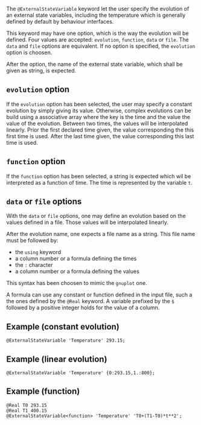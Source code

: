 The `@ExternalStateVariable` keyword let the user specify the
evolution of an external state variables, including the temperature
which is generally defined by default by behaviour interfaces.

This keyword may have one option, which is the way the evolution will
be defined. Four values are accepted: `evolution`, `function`, `data`
or `file`. The `data` and `file` options are equivalent. If no option
is specified, the `evolution` option is choosen.

After the option, the name of the external state variable, which shall
be given as string, is expected.

## `evolution` option

If the `evolution` option has been selected, the user may specify a
constant evolution by simply giving its value. Otherwise, complex
evolutions can be build using a associative array where the key is the
time and the value the value of the evolution. Between two times, the
values will be interpolated linearly. Prior the first declared time
given, the value corresponding the this first time is used. After the
last time given, the value corresponding this last time is used.

## `function` option

If the `function` option has been selected, a string is expected which
wil be interpreted as a function of time. The time is represented by
the variable `t`.

## `data` or `file` options

With the `data` or `file` options, one may define an evolution based
on the values defined in a file. Those values will be interpolated
linearly.

After the evolution name, one expects a file name as a string. This
file name must be followed by:

- the `using` keyword
- a column number or a formula defining the times
- the `:` character
- a column number or a formula defining the values

This syntax has been choosen to mimic the `gnuplot` one.

A formula can use any constant or function defined in the input file,
such a the ones defined by the `@Real` keyword. A variable prefixed by
the `$` followed by a positive integer holds for the value of a
column.

## Example (constant evolution)

~~~~ {.cpp}
@ExternalStateVariable 'Temperature' 293.15;
~~~~~~~~

## Example (linear evolution)

~~~~ {.cpp}
@ExternalStateVariable 'Temperature' {0:293.15,1.:800};
~~~~~~~~

## Example (function)

~~~~ {.cpp}
@Real T0 293.15
@Real T1 400.15
@ExternalStateVariable<function> 'Temperature' 'T0+(T1-T0)*t**2';
~~~~~~~~

